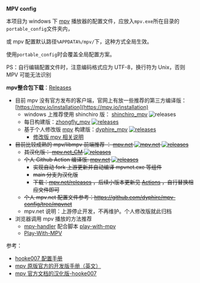 **MPV config**

本项目为 windows 下 [mpv](https://github.com/mpv-player/mpv) 播放器的配置文件，应放入`mpv.exe`所在目录的`portable_config`文件夹内，

或 mpv 配置默认路径`%APPDATA%/mpv/`下，这种方式全局生效。

使用`portable_config`时会覆盖全局配置方案。

PS：自行编辑配置文件时，注意编码格式应为 UTF-8，换行符为 Unix，否则 MPV 可能无法识别

**mpv整合包下载**：[Releases](https://github.com/dyphire/mpv-config/releases)

- 目前 mpv 没有官方发布的客户端，官网上有放一些推荐的第三方编译版：[https://mpv.io/installation](https://mpv.io/installation)
  - windows 上推荐使用 shinchiro 版： [shinchiro_mpv](https://github.com/shinchiro/mpv-winbuild-cmake/releases) ![releases](https://img.shields.io/github/v/release/shinchiro/mpv-winbuild-cmake)
  - 每日构建版：[zhongfly_mpv](https://github.com/zhongfly/mpv-winbuild) [![releases](https://img.shields.io/github/v/release/zhongfly/mpv-winbuild)](https://github.com/zhongfly/mpv-winbuild/releases)
  - 基于个人修改版 [mpv](https://github.com/dyphire/mpv/tree/patch) 构建版：[dyphire_mpv](https://github.com/dyphire/mpv-winbuild) [![releases](https://img.shields.io/github/v/release/dyphire/mpv-winbuild)](https://github.com/dyphire/mpv-winbuild/releases)
    -  [修改版 mpv 相关说明](https://github.com/dyphire/mpv-config/discussions/7)
- ~~目前比较成熟的 mpv/libmpv 前端推荐 ： [mpv.net](https://github.com/mpvnet-player/mpv.net) [![mpv.net](https://flat.badgen.net/github/last-commit/mpvnet-player/mpv.net?scale=1.0&cache=1800)](https://github.com/mpvnet-player/mpv.net) [![releases](https://img.shields.io/github/v/release/mpvnet-player/mpv.net)](https://github.com/mpvnet-player/mpv.net/releases)~~
	- ~~其汉化版： [mpv.net_CM](https://github.com/hooke007/mpv.net_CM) [![releases](https://img.shields.io/github/v/release/hooke007/mpv.net_CM)](https://github.com/hooke007/mpv.net_CM/releases)~~
	- ~~个人 Github Action 编译版: [mpv.net](https://github.com/dyphire/mpv.net) [![releases](https://img.shields.io/github/v/release/dyphire/mpv.net)](https://github.com/dyphire/mpv.net/releases)~~
	  - ~~实现自动 fork 上游更新并自动编译 mpvnet.exe 等组件~~
	  - ~~main 分支为汉化版~~
	  - ~~下载：[mpv.net/releases](https://github.com/dyphire/mpv.net/releases) ，后续小版本更新见 [Actions](https://github.com/dyphire/mpv.net/actions/workflows/mpvnet-build.yml) ，自行替换相应文件即可~~
	- ~~个人 mpv.net 配置文件参考：https://github.com/dyphire/mpv-config/tree/mpvnet~~
	- mpv.net 说明：上游停止开发，不再维护。个人修改版就此归档
-   浏览器调用 mpv 播放的方法推荐
	- [mpv-handler](https://github.com/akiirui/mpv-handler) 配合脚本 [play-with-mpv](https://greasyfork.org/zh-CN/scripts/416271-play-with-mpv)
	- [Play-With-MPV](https://github.com/LuckyPuppy514/Play-With-MPV)


参考：

* [hooke007 配置手册](https://hooke007.github.io/mpv-lazy/mpv.html)
* [mpv 原版官方的开发版手册（英文）](https://mpv.io/manual/master/)
* [mpv 官方文档的汉化版-hooke007](https://github.com/hooke007/mpv_doc-CN)

